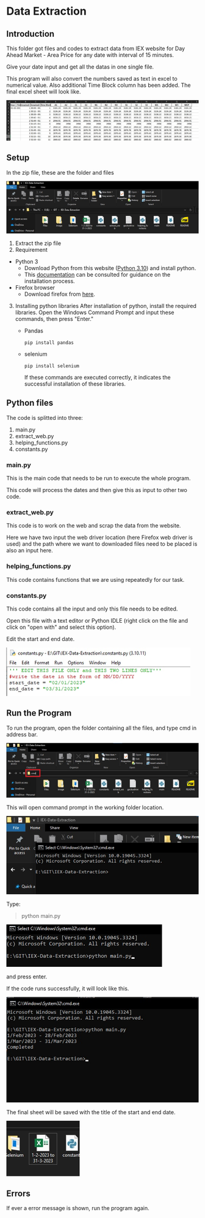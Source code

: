 # Data Extraction

## Introduction

This folder got files and codes to extract data from IEX website for Day Ahead Market - Area Price for any date with interval of 15 minutes.

Give your date input and get all the datas in one single file.

This program will also convert the numbers saved as text in excel to numerical value. Also additional Time Block column has been added. The final excel sheet will look like.

![Image](image/README/sample_excel_look.jpg "Sample Excel Look")

## Setup

In the zip file, these are the folder and files

![Image](image/README/zip_file_overview.jpg "Zip file overview")

1. Extract the zip file
2. Requirement

* Python 3
  * Download Python from this website ([Python 3.10](https://www.python.org/ftp/python/3.10.11/python-3.10.11-amd64.exe)) and install python.
  * This [documentation](https://docs.python.org/3/using/windows.html#the-full-installer) can be consulted for guidance on the installation process.
* Firefox browser
  * Download firefox from [here](https://www.mozilla.org/en-US/firefox/new/).

3. Installing python libraries
   After installation of python, install the required libraries. Open the Windows Command Prompt and input these commands, then press "Enter."

   * Pandas

     ```
     pip install pandas
     ```
   * selenium

     ```
     pip install selenium
     ```

     If these commands are executed correctly, it indicates the successful installation of these libraries.

## Python files

The code is splitted into three:

1. main.py
2. extract_web.py
3. helping_functions.py
4. constants.py

### main.py

This is the main code that needs to be run to execute the whole program.

This code will process the dates and then give this as input to other two code.

### extract_web.py

This code is to work on the web and scrap the data from the website.

Here we have two input the web driver location (here Firefox web driver is used) and the path where we want to downloaded files need to be placed is also an input here.

### helping_functions.py

This code contains functions that we are using repeatedly for our task.

### constants.py

This code contains all the input and only this file needs to be edited.

Open this file with a text editor or Python IDLE (right click on the file and click on "open with" and select this option).

Edit the start and end date.

![Image](image/README/editor.jpg "constant.py editor")

## Run the Program

To run the program, open the folder containing all the files, and type cmd in address bar.

![Image](image/README/opening_cmd.jpg "opening command prompt")

This will open command prompt in the working folder location.

![Image](image/README/cmd_overview.jpg "cmd overview")

Type:

> python main.py

![Image](image/README/running_the_main_code.jpg "running the main.py")

and press enter.

If the code runs successfully, it will look like this.

![Image](image/README/output_of_program.jpg "Output of program")

The final sheet will be saved with the title of the start and end date.

![Image](image/README/final_excel_sheet.jpg "final excel sheet")

## Errors

If ever a error message is shown, run the program again.
